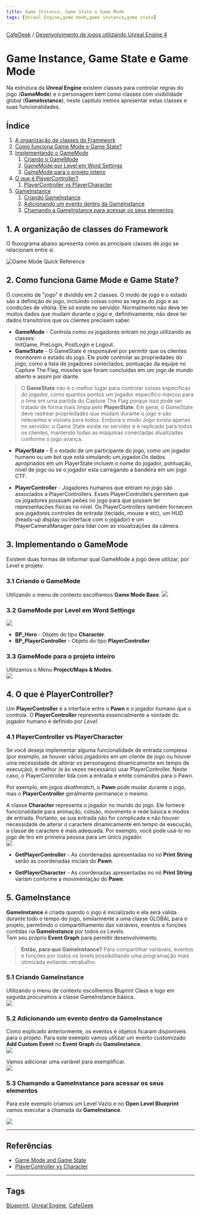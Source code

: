 ```yaml
---
title: Game Instance, Game State e Game Mode
tags: [Unreal Engine,game mode,game instance,game state]
---
```


[CafeGeek](https://myerco.github.io/unreal-engine)  / [Desenvolvimento de jogos utilizando Unreal Engine 4](https://myerco.github.io/unreal-engine/ue4_blueprint/index.html)

# Game Instance, Game State e Game Mode
Na estrutura da **Unreal Engine** existem classes para controlar regras do jogo (**GameMode**) e o personagem bem como classes com visibilidade global (**GameInstance**), neste capítulo iremos apresentar estas classes e suas funcionalidades.

## Índice
1. [A organização de classes do Framework](#1)
1. [Como funciona Game Mode e Game State?](#2)
1. [Implementando o GameMode](#3)
    1. [Criando o GameMode](#31)
    1. [GameMode por Level em Word Settings](#32)
    1. [GameMode para o projeto inteiro](#33)
1. [O que é PlayerController?](#4)
    1. [PlayerController vs PlayerCharacter](#41)
1. [GameInstance](#5)    
    1. [Criando GameInstance](#51)
    1. [Adicionando um evento dentro da GameInstance](#52)    
    1. [Chamando a GameInstance para acessar os seus elementos](#53)   

<a name="1"></a>
## 1. A organização de classes do Framework
O fluxograma abaixo apresenta como as principais classes de jogo se relacionam entre si.

![Game Mode Quick Reference](https://docs.unrealengine.com/Images/Gameplay/Framework/QuickReference/GameFramework.webp)

<a name="2"></a>
## 2. Como funciona Game Mode e Game State?
O conceito de "jogo" é dividido em 2 classes. O modo de jogo e o estado são a definição do jogo, incluindo coisas como as regras do jogo e as condições de vitória. Ele só existe no servidor. Normalmente não deve ter muitos dados que mudam durante o jogo e, definitivamente, não deve ter dados transitórios que os clientes precisem saber.

- **GameMode** - Controla como os jogadores entram no jogo utilizando as classes:   
  InitGame, PreLogin, PostLogin e Logout.
- **GameState** - O GameState é responsável por permitir que os clientes monitorem o estado do jogo.  Ele pode controlar as propriedades do jogo, como a lista de jogadores conectados, pontuação da equipe no Capture The Flag, missões que foram concluídas em um jogo de mundo aberto e assim por diante.   

>O **GameState** não é o melhor lugar para controlar coisas específicas do jogador, como quantos pontos um jogador específico marcou para o time em uma partida do Capture The Flag porque isso pode ser tratado de forma mais limpa pelo **PlayerState**. Em geral, o GameState deve rastrear propriedades que mudam durante o jogo e são relevantes e visíveis para todos. Embora o modo Jogo exista apenas no servidor, o Game State existe no servidor e é replicado para todos os clientes, mantendo todas as máquinas conectadas atualizadas conforme o jogo avança.

- **PlayerState** - É o estado de um participante do jogo, como um jogador humano ou um bot que está simulando um jogador.Os dados apropriados em um PlayerState incluem o nome do jogador, pontuação, nível de jogo ou se o jogador esta carregando a bandeira em um jogo CTF.

- **PlayerController** -
Jogadores humanos que entram no jogo são associados a PlayerControllers. Esses PlayerControllers permitem que os jogadores possuam peões no jogo para que possam ter representações físicas no nível. Os PlayerControllers também fornecem aos jogadores controles de entrada (teclado, mouse e etc), um HUD (heads-up display ou interface com o jogador) e um PlayerCameraManager para lidar com as visualizações da câmera.

<a name="3"></a>
## 3. Implementando o GameMode
Existem duas formas de informar qual GameMode a jogo deve utilizar, por *Level* e projeto.

<a name="21"></a>
### 3.1 Criando o GameMode
Utilizando o menu de contexto escolhemos **Game Mode Base**.
![](../imagens/gamemode/blueprint_gamemode_create.jpg)

<a name="32"></a>
### 3.2 GameMode por Level em Word Settings
 ![](../imagens/gamemode/blueprint_word_settigns_gamemode.jpg)
 - **BP_Hero** - Objeto do tipo **Character**.
 - **BP_PlayerController** - Objeto do tipo **PlayerController**

<a name="33"></a>
### 3.3 GameMode para o projeto inteiro
Utilizamos o Menu **Project/Maps & Modes**.  
![](../imagens/gamemode/blueprint_project_mapsmodes.jpg)

<a name="4"></a>
## 4. O que é PlayerController?
Um **PlayerController** é a interface entre o **Pawn** e o jogador humano que o controla. O **PlayerController** representa essencialmente a vontade do jogador humano é definido por *Level*.

<a name="41"></a>
### 4.1 PlayerController vs  PlayerCharacter
Se você deseja implementar alguma funcionalidade de entrada complexa (por exemplo, se houver vários jogadores em um cliente de jogo ou houver uma necessidade de alterar os personagens dinamicamente em tempo de execução), é melhor (e às vezes necessário) usar PlayerController. Neste caso, o PlayerController lida com a entrada e emite comandos para o Pawn.

Por exemplo, em jogos *deathmatch*, o **Pawn** pode mudar durante o jogo, mas o **PlayerController** geralmente permanece o mesmo.

A classe **Character** representa o jogador no mundo do jogo. Ele fornece funcionalidade para animação, colisão, movimento e rede básica e modos de entrada. Portanto, se sua entrada não for complicada e não houver necessidade de alterar o caractere dinamicamente em tempo de execução, a classe de caractere é mais adequada. Por exemplo, você pode usá-lo no jogo de tiro em primeira pessoa para um único jogador.  
![](../imagens/gamemode/blueprint_playercontroller_character.jpg)
- **GetPlayerController** - As coordenadas apresentadas no nó **Print String** serão as coordenadas iniciais do **Pawn**.

- **GetPlayerCharacter** - As coordenadas apresentadas no nó **Print String** variam conforme a movimentação do **Pawn**.

<a name="5"></a>
## 5. GameInstance
**GameInstance** é criada quando o jogo é inicializado e ela será válida durante todo o tempo do jogo, similarmente a uma classe GLOBAL para o projeto, permitindo o compartilhamento das variáveis, eventos e funções contidas na **GameInstance** por todos os Levels.   
Tem seu próprio **Event Graph** para permitir desenvolvimento.  

>**Então, para que GameInstance?**
>Para compartilhar variáveis, eventos e funções por todos os levels possibilitando uma programação mais otimizada evitando retrabalho.

<a name="51"></a>
### 5.1 Criando GameInstance
Utilizando o menu de contexto escolhemos Bluprint Class e logo em seguida procuramos a classe GameInstance básica.   
![](../imagens/gamemode/blueprint_gameinstance_classe.jpg)

<a name="51"></a>
### 5.2 Adicionando um evento dentro da GameInstance
Como explicado anteriormente, os eventos e objetos ficaram disponíveis para o projeto. Para este exemplo vamos utilizar um evento customizado **Add Custom Event** no **Event Graph** da **GameInstance**.  
![](../imagens/gamemode/blueprint_gameinstance_events.jpg)

Vamos adicionar uma variável para exemplificar.   
![](../imagens/gamemode/blueprint_gameinstance_variable.jpg)

<a name="53"></a>
### 5.3 Chamando a GameInstance para acessar os seus elementos
Para este exemplo criamos um Level Vazio e no **Open Level Blueprint** vamos executar a chamada da **GameInstance**.

![](../imagens/gamemode/blueprint_gameinstance_cast.jpg)


***
## Referências
- [Game Mode and Game State](https://docs.unrealengine.com/en-US/InteractiveExperiences/Framework/GameMode/index.html)
- [PlayerController vs Character](https://answers.unrealengine.com/questions/216113/playercontroller-vs-character.html)

***
## Tags
[Blueprint](https://myerco.github.io/unreal-engine/ue4_blueprint/blueprint.html), [Unreal Engine](https://myerco.github.io/unreal-engine/ue4_blueprint/index.html), [CafeGeek](https://myerco.github.io/unreal-engine/)
